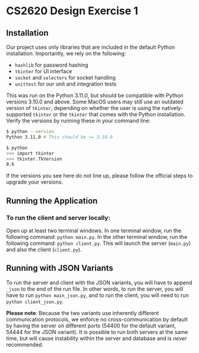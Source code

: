 # CS2620 Design Exercise 1

## Installation

Our project uses only libraries that are included in the default Python installation. Importantly, we rely on the following:

- `hashlib` for password hashing
- `tkinter` for UI interface
- `socket` and `selectors` for socket handling
- `unittest` for our unit and integration tests

This was run on the Python 3.11.0, but should be compatible with Python versions 3.10.0 and above. Some MacOS users may still use an outdated version of `tkinter`, depending on whether the user is using the natively-supported `tkinter` or the `tkinter` that comes with the Python installation. Verify the versions by running these in your command line:

```zsh
$ python --version
Python 3.11.0 # This should be >= 3.10.0

$ python
>>> import tkinter
>>> tkinter.TkVersion
8.6
```

If the versions you see here do not line up, please follow the official steps to upgrade your versions.

## Running the Application

### To run the client and server locally:

Open up at least two terminal windows. In one terminal window, run the following command: `python main.py`. In the other terminal window, run the following command: `python client.py`. This will launch the server (`main.py`) and also the client (`client.py`).

## Running with JSON Variants

To run the server and client with the JSON variants, you will have to append `_json` to the end of the run file. In other words, to run the server, you will have to run `python main_json.py`, and to run the client, you will need to run `python client_json.py`.

**Please note**: Because the two variants use inherently different communication protocols, we enforce no cross-communication by default by having the server on different ports (54400 for the default variant, 54444 for the JSON variant). It _is_ possible to run both servers at the same time, but will cause instability within the server and database and is _never_ recommended.
